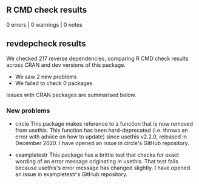 ## R CMD check results

0 errors | 0 warnings | 0 notes

## revdepcheck results

We checked 217 reverse dependencies, comparing R CMD check results across CRAN and dev versions of this package.

 * We saw 2 new problems
 * We failed to check 0 packages

Issues with CRAN packages are summarised below.

### New problems

* circle
  This package makes reference to a function that is now removed from usethis.
  This function has been hard-deprecated (i.e. throws an error with advice on
  how to update) since usethis v2.2.0, released in December 2020.
  I have opened an issue in circle's GitHub repository.

* exampletestr
  This package has a brittle test that checks for exact wording of an error
  message originating in usethis.
  That test fails because usethis's error message has changed slightly.
  I have opened an issue in exampletestr's GitHub repository.
